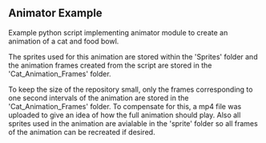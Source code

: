 <h2> Animator Example </h2>

Example python script implementing animator module to create an animation of a cat and food bowl.

The sprites used for this animation are stored within the 'Sprites' folder and the animation frames created 
from the script are stored in the 'Cat_Animation_Frames' folder.

To keep the size of the repository small, only the frames corresponding to one second intervals of the
animation are stored in the 'Cat_Animation_Frames' folder. To compensate for this, a mp4 file was uploaded
to give an idea of how the full animation should play. Also all sprites used in the animation are avialable 
in the 'sprite' folder so all frames of the animation can be recreated if desired. 
